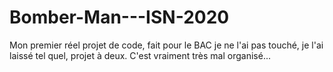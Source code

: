 # Bomber-Man---ISN-2020
Mon premier réel projet de code, fait pour le BAC je ne l'ai pas touché, je l'ai laissé tel quel, projet à deux. C'est vraiment très mal organisé...
